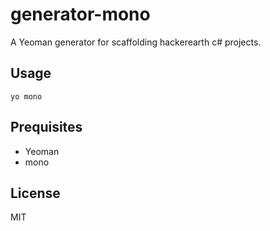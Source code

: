# generator-mono

A Yeoman generator for scaffolding hackerearth c# projects.

## Usage

```
yo mono
```

## Prequisites

- Yeoman
- mono

## License

MIT
